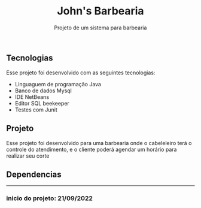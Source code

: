 <h1 align="center"> John's Barbearia </h1>

<p align="center">
Projeto de um sistema para barbearia 
</p>

<br>

##  Tecnologias

Esse projeto foi desenvolvido com as seguintes tecnologias:

- Linguaguem de programação Java
- Banco de dados Mysql
- IDE NetBeans
- Editor SQL beekeeper 
- Testes com Junit

##  Projeto

Esse projeto foi desenvolvido para uma barbearia onde o cabeleleiro terá o controle do atendimento, e o cliente poderá agendar um horário para realizar seu corte 


##  Dependencias 




---





### inicio do projeto: 21/09/2022
